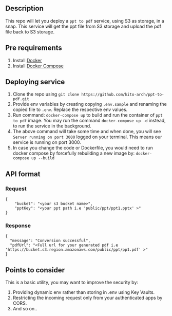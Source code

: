 ## Description
This repo will let you deploy a `ppt to pdf` service, using S3 as storage, in a snap. This service will get the ppt file from S3 storage and upload the pdf file back to S3 storage.

## Pre requirements
1. Install [Docker](https://www.docker.com/)
2. Install [Docker Compose](https://docs.docker.com/compose/install/)

## Deploying service
1. Clone the repo using `git clone https://github.com/kito-arch/ppt-to-pdf.git`
2. Provide env variables by creating copying `.env.sample` and renaming the copied file to `.env`. Replace the respective env values.
3. Run command: `docker-compose up` to build and run the container of `ppt to pdf` image. You may run the command `docker-compose up -d` instead, to run the service in the background.
4. The above command will take some time and when done, you will see `Server running on port 3000` logged on your terminal. This means our service is running on port 3000.
5. In case you change the code or Dockerfile, you would need to run docker compose by forcefully rebuilding a new image by: `docker-compose up --build`

## API format
### Request
```
{
    "bucket": "<your s3 bucket name>",
    "pptKey": "<your ppt path i.e 'public/ppt/ppt1.pptx' >"
}
```
### Response
```
{
  "message": "Conversion successful",
  "pdfUrl": "<Full url for your generated pdf i.e 'https://bucket.s3.region.amazonaws.com/public/ppt/pp1.pdf' >"
}
```


## Points to consider
This is a basic utility, you may want to improve the security by:
1. Providing dynamic env rather than storing in .env using Key Vaults.
2. Restricting the incoming request only from your authenticated apps by CORS.
3. And so on..
